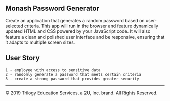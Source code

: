 ## Monash Password Generator

Create an application that generates a random password based on user-selected criteria. This app will run in the browser and feature dynamically updated HTML and CSS powered by your JavaScript code. It will also feature a clean and polished user interface and be responsive, ensuring that it adapts to multiple screen sizes.

## User Story

```
1 - employee with access to sensitive data
2 - randomly generate a password that meets certain criteria
3 - create a strong password that provides greater security
```

- - -
© 2019 Trilogy Education Services, a 2U, Inc. brand. All Rights Reserved.
